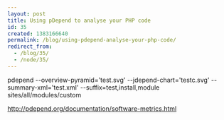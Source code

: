 ```yaml
---
layout: post
title: Using pDepend to analyse your PHP code
id: 35
created: 1383166640
permalink: /blog/using-pdepend-analyse-your-php-code/
redirect_from:
  - /blog/35/
  - /node/35/
---
```

pdepend --overview-pyramid='test.svg' --jdepend-chart='testc.svg' --summary-xml='test.xml' --suffix=test,install,module sites/all/modules/custom

http://pdepend.org/documentation/software-metrics.html
